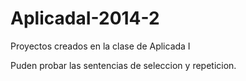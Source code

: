 AplicadaI-2014-2
================

Proyectos creados en la clase de Aplicada I

Puden probar las sentencias de seleccion y repeticion.

